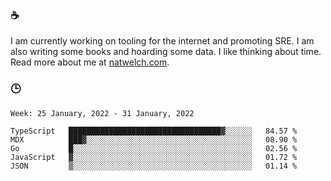 ### ☕

I am currently working on tooling for the internet and promoting SRE. I am also writing some books and hoarding some data. I like thinking about time. Read more about me at [natwelch.com](https://natwelch.com).

### 🕒

<!--START_SECTION:waka-->
```text
Week: 25 January, 2022 - 31 January, 2022

TypeScript   ██████████████████████████████████▓░░░░░░   84.57 % 
MDX          ███▓░░░░░░░░░░░░░░░░░░░░░░░░░░░░░░░░░░░░░   08.90 % 
Go           █░░░░░░░░░░░░░░░░░░░░░░░░░░░░░░░░░░░░░░░░   02.56 % 
JavaScript   ▓░░░░░░░░░░░░░░░░░░░░░░░░░░░░░░░░░░░░░░░░   01.72 % 
JSON         ▒░░░░░░░░░░░░░░░░░░░░░░░░░░░░░░░░░░░░░░░░   01.14 % 
```
<!--END_SECTION:waka-->
